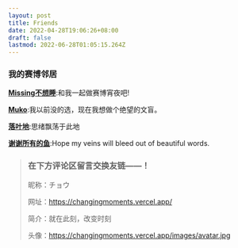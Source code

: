 ```yaml
---
layout: post
title: Friends
date: 2022-04-28T19:06:26+08:00
draft: false
lastmod: 2022-06-28T01:05:15.264Z
---
```

### 我的赛博邻居

[**Missing不想睡**](https://hugo-missingid.vercel.app/):和我一起做赛博宵夜吧!

[**Muko**](https://hugo-mukokka.vercel.app/):我以前没的选，现在我想做个绝望的文盲。

[**落叶地**](https://good-luck.vercel.app/):思绪飘荡于此地

[**谢谢所有的鱼**](https://gregueria.icu/):Hope my veins will bleed out of beautiful words.

> ### 在下方评论区留言交换友链——！
> 昵称：チョウ 
> 
> 网址：https://changingmoments.vercel.app/ 
> 
> 简介：就在此刻，改变时刻 
> 
> 头像：https://changingmoments.vercel.app/images/avatar.jpg